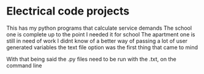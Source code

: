 # Electrical code projects

This has my python programs that calculate service demands
The school one is complete up to the point I needed it for school
The apartment one is still in need of work 
I didnt know of a better way of passing a lot of user generated variables
the text file option was the first thing that came to mind

With that being said the .py files need to be run with the .txt,
on the command line

